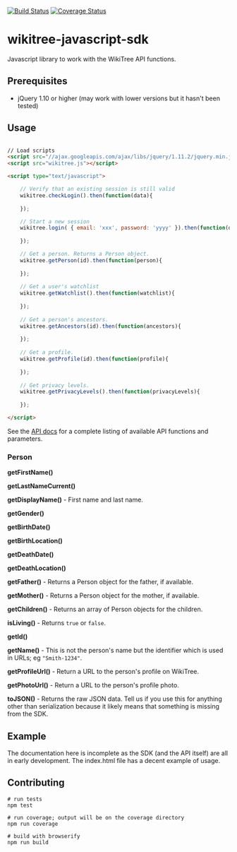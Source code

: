 [![Build Status](https://travis-ci.org/justincy/wikitree-javascript-sdk.svg)](https://travis-ci.org/justincy/wikitree-javascript-sdk)
[![Coverage Status](https://coveralls.io/repos/justincy/wikitree-javascript-sdk/badge.svg)](https://coveralls.io/r/justincy/wikitree-javascript-sdk)

wikitree-javascript-sdk
=======================

Javascript library to work with the WikiTree API functions.

## Prerequisites
* jQuery 1.10 or higher (may work with lower versions but it hasn't been tested)

## Usage

```html

// Load scripts
<script src="//ajax.googleapis.com/ajax/libs/jquery/1.11.2/jquery.min.js"></script>
<script src="wikitree.js"></script>

<script type="text/javascript">

	// Verify that an existing session is still valid
	wikitree.checkLogin().then(function(data){
	
	});

	// Start a new session
	wikitree.login( { email: 'xxx', password: 'yyyy' }).then(function(data) {
	
	});

	// Get a person. Returns a Person object.
	wikitree.getPerson(id).then(function(person){
		
	});
	
	// Get a user's watchlist
	wikitree.getWatchlist().then(function(watchlist){
	
	});
	
	// Get a person's ancestors.
	wikitree.getAncestors(id).then(function(ancestors){
	
	});
	
	// Get a profile.
	wikitree.getProfile(id).then(function(profile){
	
	});
	
	// Get privacy levels.
	wikitree.getPrivacyLevels().then(function(privacyLevels){
	
	});

</script>
```

See the [API docs](http://apps.wikitree.com/api.php) for a complete listing of
available API functions and parameters.

### Person

__getFirstName()__

__getLastNameCurrent()__

__getDisplayName()__ - First name and last name.

__getGender()__

__getBirthDate()__

__getBirthLocation()__

__getDeathDate()__

__getDeathLocation()__

__getFather()__ - Returns a Person object for the father, if available.

__getMother()__ - Returns a Person object for the mother, if available.

__getChildren()__ - Returns an array of Person objects for the children.

__isLiving()__ - Returns `true` or `false`.

__getId()__

__getName()__ - This is not the person's name but the identifier which is used in URLs; eg `"Smith-1234"`.

__getProfileUrl()__ - Return a URL to the person's profile on WikiTree.

__getPhotoUrl()__ - Return a URL to the person's profile photo.

__toJSON()__ - Returns the raw JSON data. Tell us if you use this for anything
other than serialization because it likely means that something is missing from
the SDK.

## Example

The documentation here is incomplete as the SDK (and the API itself) are all in early development.
The index.html file has a decent example of usage. 

## Contributing

```
# run tests
npm test

# run coverage; output will be on the coverage directory
npm run coverage

# build with browserify
npm run build
```